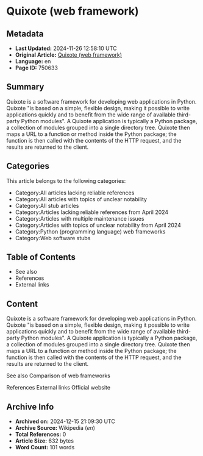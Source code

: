 # Quixote (web framework)

## Metadata
- **Last Updated:** 2024-11-26 12:58:10 UTC
- **Original Article:** [Quixote (web framework)](https://en.wikipedia.org/wiki/Quixote_(web_framework))
- **Language:** en
- **Page ID:** 750633

## Summary
Quixote is a software framework for developing web applications in Python. Quixote "is based on a simple, flexible design, making it possible to write applications quickly and to benefit from the wide range of available third-party Python modules".
A Quixote application is typically a Python package, a collection of modules grouped into a single directory tree. Quixote then maps a URL to a function or method inside the Python package; the function is then called with the contents of the HTTP request, and the results are returned to the client.

## Categories
This article belongs to the following categories:

- Category:All articles lacking reliable references
- Category:All articles with topics of unclear notability
- Category:All stub articles
- Category:Articles lacking reliable references from April 2024
- Category:Articles with multiple maintenance issues
- Category:Articles with topics of unclear notability from April 2024
- Category:Python (programming language) web frameworks
- Category:Web software stubs

## Table of Contents

- See also
- References
- External links

## Content

Quixote is a software framework for developing web applications in Python. Quixote "is based on a simple, flexible design, making it possible to write applications quickly and to benefit from the wide range of available third-party Python modules".
A Quixote application is typically a Python package, a collection of modules grouped into a single directory tree. Quixote then maps a URL to a function or method inside the Python package; the function is then called with the contents of the HTTP request, and the results are returned to the client.

See also
Comparison of web frameworks

References
External links
Official website

## Archive Info
- **Archived on:** 2024-12-15 21:09:30 UTC
- **Archive Source:** Wikipedia (_en_)
- **Total References:** 0
- **Article Size:** 632 bytes
- **Word Count:** 101 words
